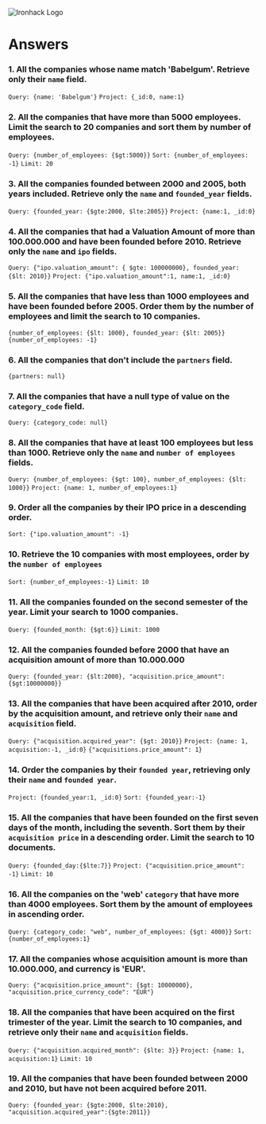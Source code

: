 ![Ironhack Logo](https://i.imgur.com/1QgrNNw.png)

# Answers

### 1. All the companies whose name match 'Babelgum'. Retrieve only their `name` field.

<!-- Your Code Goes Here -->
`Query: {name: 'Babelgum'}`
`Project: {_id:0, name:1}`

### 2. All the companies that have more than 5000 employees. Limit the search to 20 companies and sort them by **number of employees**.

<!-- Your Code Goes Here -->
`Query: {number_of_employees: {$gt:5000}}`
`Sort: {number_of_employees: -1}`
`Limit: 20`

### 3. All the companies founded between 2000 and 2005, both years included. Retrieve only the `name` and `founded_year` fields.

<!-- Your Code Goes Here -->
`Query: {founded_year: {$gte:2000, $lte:2005}}`
`Project: {name:1, _id:0}`

### 4. All the companies that had a Valuation Amount of more than 100.000.000 and have been founded before 2010. Retrieve only the `name` and `ipo` fields.

<!-- Your Code Goes Here -->
`Query: {"ipo.valuation_amount": { $gte: 100000000}, founded_year: {$lt: 2010}}`
`Project: {"ipo.valuation_amount":1, name:1, _id:0} `

### 5. All the companies that have less than 1000 employees and have been founded before 2005. Order them by the number of employees and limit the search to 10 companies.

<!-- Your Code Goes Here -->
`{number_of_employees: {$lt: 1000}, founded_year: {$lt: 2005}}`
`{number_of_employees: -1}`

### 6. All the companies that don't include the `partners` field.

<!-- Your Code Goes Here -->
`{partners: null}`

### 7. All the companies that have a null type of value on the `category_code` field.

<!-- Your Code Goes Here -->
`Query: {category_code: null}`

### 8. All the companies that have at least 100 employees but less than 1000. Retrieve only the `name` and `number of employees` fields.

<!-- Your Code Goes Here -->
`Query: {number_of_employees: {$gt: 100}, number_of_employees: {$lt: 1000}}`
`Project: {name: 1, number_of_employees:1} `

### 9. Order all the companies by their IPO price in a descending order.

<!-- Your Code Goes Here -->
`Sort: {"ipo.valuation_amount": -1}`

### 10. Retrieve the 10 companies with most employees, order by the `number of employees`

<!-- Your Code Goes Here -->
`Sort: {number_of_employees:-1}`
`Limit: 10`

### 11. All the companies founded on the second semester of the year. Limit your search to 1000 companies.

<!-- Your Code Goes Here -->
`Query: {founded_month: {$gt:6}}`
`Limit: 1000`

### 12. All the companies founded before 2000 that have an acquisition amount of more than 10.000.000

<!-- Your Code Goes Here -->
`Query: {founded_year: {$lt:2000}, "acquisition.price_amount": {$gt:10000000}}`


### 13. All the companies that have been acquired after 2010, order by the acquisition amount, and retrieve only their `name` and `acquisition` field.

<!-- Your Code Goes Here -->
`Query: {"acquisition.acquired_year": {$gt: 2010}}`
`Project: {name: 1, acquisition:-1, _id:0}`
`{"acquisitions.price_amount": 1}`


### 14. Order the companies by their `founded year`, retrieving only their `name` and `founded year`.

<!-- Your Code Goes Here -->
`Project: {founded_year:1, _id:0}`
`Sort: {founded_year:-1}`

### 15. All the companies that have been founded on the first seven days of the month, including the seventh. Sort them by their `acquisition price` in a descending order. Limit the search to 10 documents.

<!-- Your Code Goes Here -->
`Query: {founded_day:{$lte:7}}`
`Project: {"acquisition.price_amount": -1}`
`Limit: 10`

### 16. All the companies on the 'web' `category` that have more than 4000 employees. Sort them by the amount of employees in ascending order.

<!-- Your Code Goes Here -->
`Query: {category_code: "web", number_of_employees: {$gt: 4000}}`
`Sort: {number_of_employees:1}`

### 17. All the companies whose acquisition amount is more than 10.000.000, and currency is 'EUR'.

<!-- Your Code Goes Here -->
`Query: {"acquisition.price_amount": {$gt: 10000000}, "acquisition.price_currency_code": "EUR"}`


### 18. All the companies that have been acquired on the first trimester of the year. Limit the search to 10 companies, and retrieve only their `name` and `acquisition` fields.

<!-- Your Code Goes Here -->
`Query: {"acquisition.acquired_month": {$lte: 3}}`
`Project: {name: 1, acquisition:1}`
`Limit: 10`

### 19. All the companies that have been founded between 2000 and 2010, but have not been acquired before 2011.

<!-- Your Code Goes Here -->
`Query: {founded_year: {$gte:2000, $lte:2010}, "acquisition.acquired_year":{$gte:2011}}`
